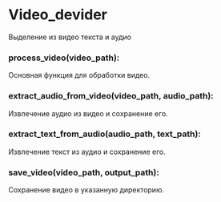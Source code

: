 # Video_devider
Выделение из видео текста и аудио

### process_video(video_path):
Основная функция для обработки видео.

### extract_audio_from_video(video_path, audio_path):
Извлечение аудио из видео и сохранение его.

### extract_text_from_audio(audio_path, text_path):
Извлечение текст из аудио и сохранение его.

### save_video(video_path, output_path):
Сохранение видео в указанную директорию.
